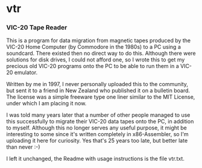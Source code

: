 # vtr
### VIC-20 Tape Reader

This is a program for data migration from magnetic tapes produced by the VIC-20 Home Computer (by Commodore in the 1980s) to a PC using a soundcard. There existed then no direct way to do this. Although there were solutions for disk drives, I could not afford one, so I wrote this to get my precious old VIC-20 programs onto the PC to be able to run them in a VIC-20 emulator.

Written by me in 1997, I never personally uploaded this to the community, but sent it to a friend in New Zealand who published it on a bulletin board. The license was a simple freeware type one liner similar to the MIT License, under which I am placing it now.

I was told many years later that a number of other people managed to use this successfully to migrate their VIC-20 data tapes onto the PC, in addition to myself. Although this no longer serves any useful purpose, it might be interesting to some since it's written completely in x86-Assembler, so I'm uploading it here for curiosity. Yes that's 25 years too late, but better late than never :-)

I left it unchanged, the Readme with usage instructions is the file vtr.txt.
